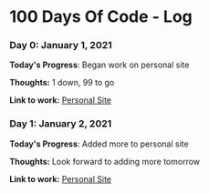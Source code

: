 # 100 Days Of Code - Log

### Day 0: January 1, 2021

**Today's Progress**: Began work on personal site 

**Thoughts:** 1 down, 99 to go

**Link to work:** [Personal Site](https://mjrizzo22.github.io)

### Day 1: January 2, 2021

**Today's Progress**: Added more to personal site 

**Thoughts:** Look forward to adding more tomorrow

**Link to work:** [Personal Site](https://mjrizzo22.github.io)
